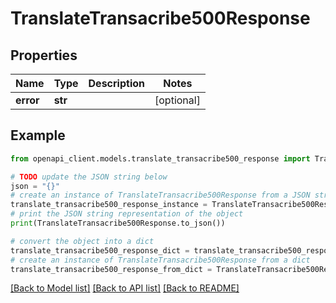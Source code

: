 # TranslateTransacribe500Response


## Properties

Name | Type | Description | Notes
------------ | ------------- | ------------- | -------------
**error** | **str** |  | [optional] 

## Example

```python
from openapi_client.models.translate_transacribe500_response import TranslateTransacribe500Response

# TODO update the JSON string below
json = "{}"
# create an instance of TranslateTransacribe500Response from a JSON string
translate_transacribe500_response_instance = TranslateTransacribe500Response.from_json(json)
# print the JSON string representation of the object
print(TranslateTransacribe500Response.to_json())

# convert the object into a dict
translate_transacribe500_response_dict = translate_transacribe500_response_instance.to_dict()
# create an instance of TranslateTransacribe500Response from a dict
translate_transacribe500_response_from_dict = TranslateTransacribe500Response.from_dict(translate_transacribe500_response_dict)
```
[[Back to Model list]](../README.md#documentation-for-models) [[Back to API list]](../README.md#documentation-for-api-endpoints) [[Back to README]](../README.md)


